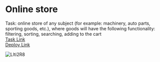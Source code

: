 # Online store #    
Task: online store of any subject (for example: machinery, auto parts, sporting goods, etc.), where goods will have the following functionality: filtering, sorting, searching, adding to the cart    
[Task Link](https://github.com/rolling-scopes-school/tasks/blob/master/tasks/online-store/README.md)    
[Deploy Link](https://weranika.github.io/online-store/online-store/)    

![Llti2R8](https://i.imgur.com/LLfGqxJ.png)    
